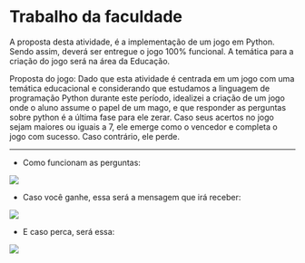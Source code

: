 # Trabalho da faculdade

A proposta desta atividade, é a implementação de um jogo em Python. Sendo assim, deverá ser entregue o jogo 100% funcional. A temática para a criação do jogo será na área da Educação.

Proposta do jogo: 
Dado que esta atividade é centrada em um jogo com uma temática educacional e considerando que estudamos a linguagem de programação Python durante este período, idealizei a criação de um jogo onde o aluno assume o papel de um mago, e que responder as perguntas sobre python é a última fase para ele zerar. Caso seus acertos no jogo sejam maiores ou iguais a 7, ele emerge como o vencedor e completa o jogo com sucesso. Caso contrário, ele perde.

<hr>

- Como funcionam as perguntas: 

![](https://i.imgur.com/SqatK8O.png)

- Caso você ganhe, essa será a mensagem que irá receber:
 
![](https://i.imgur.com/B3xl8kE.png)

- E caso perca, será essa:

![](https://i.imgur.com/xf6FEjd.png)
